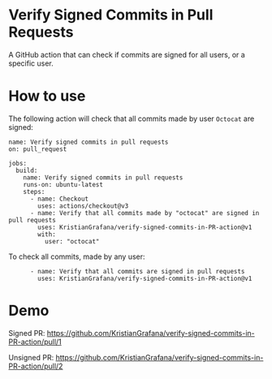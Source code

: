 # Verify Signed Commits in Pull Requests
A GitHub action that can check if commits are signed for all users, or a specific user. 

# How to use

The following action will check that all commits made by user `Octocat` are signed: 
```
name: Verify signed commits in pull requests
on: pull_request

jobs:
  build:
    name: Verify signed commits in pull requests 
    runs-on: ubuntu-latest
    steps:
      - name: Checkout
        uses: actions/checkout@v3
      - name: Verify that all commits made by "octocat" are signed in pull requests 
        uses: KristianGrafana/verify-signed-commits-in-PR-action@v1
        with:
          user: "octocat"
```

To check all commits, made by any user:
```
      - name: Verify that all commits are signed in pull requests 
        uses: KristianGrafana/verify-signed-commits-in-PR-action@v1
```

# Demo
Signed PR: https://github.com/KristianGrafana/verify-signed-commits-in-PR-action/pull/1

Unsigned PR: https://github.com/KristianGrafana/verify-signed-commits-in-PR-action/pull/2
